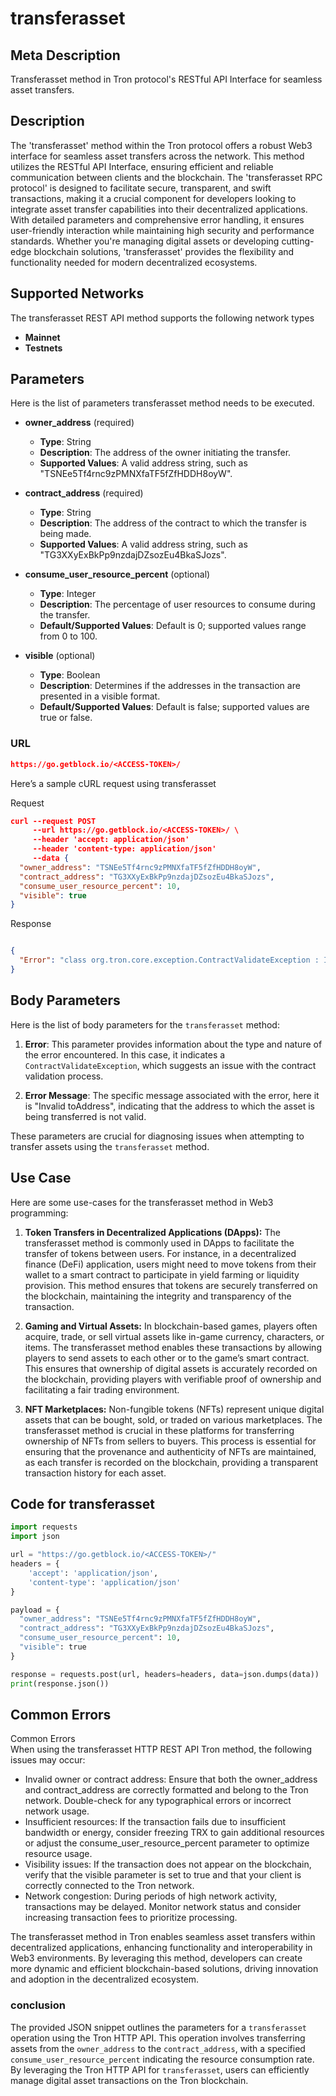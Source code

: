 # transferasset


## Meta Description
Transferasset method in Tron protocol's RESTful API Interface for seamless asset transfers.

## Description
The 'transferasset' method within the Tron protocol offers a robust Web3 interface for seamless asset transfers across the network. This method utilizes the RESTful API Interface, ensuring efficient and reliable communication between clients and the blockchain. The 'transferasset RPC protocol' is designed to facilitate secure, transparent, and swift transactions, making it a crucial component for developers looking to integrate asset transfer capabilities into their decentralized applications. With detailed parameters and comprehensive error handling, it ensures user-friendly interaction while maintaining high security and performance standards. Whether you're managing digital assets or developing cutting-edge blockchain solutions, 'transferasset' provides the flexibility and functionality needed for modern decentralized ecosystems.

## Supported Networks
The transferasset REST API method supports the following network types
- **Mainnet**
- **Testnets**

## Parameters

Here is the list of parameters transferasset method needs to be executed.

- **owner_address** (required)
  - **Type**: String
  - **Description**: The address of the owner initiating the transfer.
  - **Supported Values**: A valid address string, such as "TSNEe5Tf4rnc9zPMNXfaTF5fZfHDDH8oyW".

- **contract_address** (required)
  - **Type**: String
  - **Description**: The address of the contract to which the transfer is being made.
  - **Supported Values**: A valid address string, such as "TG3XXyExBkPp9nzdajDZsozEu4BkaSJozs".

- **consume_user_resource_percent** (optional)
  - **Type**: Integer
  - **Description**: The percentage of user resources to consume during the transfer.
  - **Default/Supported Values**: Default is 0; supported values range from 0 to 100.

- **visible** (optional)
  - **Type**: Boolean
  - **Description**: Determines if the addresses in the transaction are presented in a visible format.
  - **Default/Supported Values**: Default is false; supported values are true or false.

### URL
```json
https://go.getblock.io/<ACCESS-TOKEN>/
```
Here’s a sample cURL request using transferasset

Request
```json
curl --request POST 
     --url https://go.getblock.io/<ACCESS-TOKEN>/ \
     --header 'accept: application/json' 
     --header 'content-type: application/json' 
     --data {
  "owner_address": "TSNEe5Tf4rnc9zPMNXfaTF5fZfHDDH8oyW",
  "contract_address": "TG3XXyExBkPp9nzdajDZsozEu4BkaSJozs",
  "consume_user_resource_percent": 10,
  "visible": true
}
```

Response
```json

{
  "Error": "class org.tron.core.exception.ContractValidateException : Invalid toAddress"
}
```
## Body Parameters

Here is the list of body parameters for the `transferasset` method:

1. **Error**: This parameter provides information about the type and nature of the error encountered. In this case, it indicates a `ContractValidateException`, which suggests an issue with the contract validation process.

2. **Error Message**: The specific message associated with the error, here it is "Invalid toAddress", indicating that the address to which the asset is being transferred is not valid.

These parameters are crucial for diagnosing issues when attempting to transfer assets using the `transferasset` method.

## Use Case

Here are some use-cases for the transferasset method in Web3 programming:

1. **Token Transfers in Decentralized Applications (DApps):** The transferasset method is commonly used in DApps to facilitate the transfer of tokens between users. For instance, in a decentralized finance (DeFi) application, users might need to move tokens from their wallet to a smart contract to participate in yield farming or liquidity provision. This method ensures that tokens are securely transferred on the blockchain, maintaining the integrity and transparency of the transaction.

2. **Gaming and Virtual Assets:** In blockchain-based games, players often acquire, trade, or sell virtual assets like in-game currency, characters, or items. The transferasset method enables these transactions by allowing players to send assets to each other or to the game’s smart contract. This ensures that ownership of digital assets is accurately recorded on the blockchain, providing players with verifiable proof of ownership and facilitating a fair trading environment.

3. **NFT Marketplaces:** Non-fungible tokens (NFTs) represent unique digital assets that can be bought, sold, or traded on various marketplaces. The transferasset method is crucial in these platforms for transferring ownership of NFTs from sellers to buyers. This process is essential for ensuring that the provenance and authenticity of NFTs are maintained, as each transfer is recorded on the blockchain, providing a transparent transaction history for each asset.

## Code for transferasset


```python
import requests
import json

url = "https://go.getblock.io/<ACCESS-TOKEN>/"
headers = {
    'accept': 'application/json',
    'content-type': 'application/json'
}

payload = {
  "owner_address": "TSNEe5Tf4rnc9zPMNXfaTF5fZfHDDH8oyW",
  "contract_address": "TG3XXyExBkPp9nzdajDZsozEu4BkaSJozs",
  "consume_user_resource_percent": 10,
  "visible": true
}

response = requests.post(url, headers=headers, data=json.dumps(data))
print(response.json())
```
## Common Errors

Common Errors  
When using the transferasset HTTP REST API Tron method, the following issues may occur:  
- Invalid owner or contract address: Ensure that both the owner_address and contract_address are correctly formatted and belong to the Tron network. Double-check for any typographical errors or incorrect network usage.  
- Insufficient resources: If the transaction fails due to insufficient bandwidth or energy, consider freezing TRX to gain additional resources or adjust the consume_user_resource_percent parameter to optimize resource usage.  
- Visibility issues: If the transaction does not appear on the blockchain, verify that the visible parameter is set to true and that your client is correctly connected to the Tron network.  
- Network congestion: During periods of high network activity, transactions may be delayed. Monitor network status and consider increasing transaction fees to prioritize processing.  

The transferasset method in Tron enables seamless asset transfers within decentralized applications, enhancing functionality and interoperability in Web3 environments. By leveraging this method, developers can create more dynamic and efficient blockchain-based solutions, driving innovation and adoption in the decentralized ecosystem.

### conclusion

The provided JSON snippet outlines the parameters for a `transferasset` operation using the Tron HTTP API. This operation involves transferring assets from the `owner_address` to the `contract_address`, with a specified `consume_user_resource_percent` indicating the resource consumption rate. By leveraging the Tron HTTP API for `transferasset`, users can efficiently manage digital asset transactions on the Tron blockchain.
